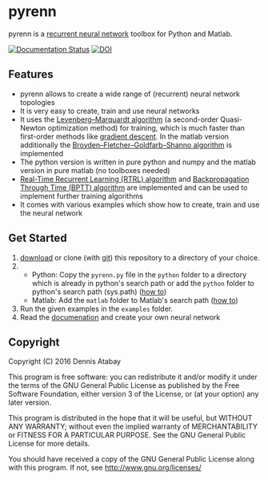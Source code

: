 # pyrenn

pyrenn is a [recurrent neural network](https://en.wikipedia.org/wiki/Recurrent_neural_network) toolbox for Python and Matlab.

[![Documentation Status](https://readthedocs.org/projects/pyrenn/badge/?version=latest)](https://pyrenn.readthedocs.org/en/latest/)  [![DOI](https://zenodo.org/badge/18757/yabata/pyrenn.svg)](https://zenodo.org/badge/latestdoi/18757/yabata/pyrenn)

## Features

  * pyrenn allows to create a wide range of (recurrent) neural network topologies
  * It is very easy to create, train and use neural networks
  * It uses the [Levenberg–Marquardt algorithm](https://en.wikipedia.org/wiki/Levenberg%E2%80%93Marquardt_algorithm) (a second-order Quasi-Newton optimization method) for training, which is much faster than first-order methods like [gradient descent](https://en.wikipedia.org/wiki/Gradient_descent). In the matlab version additionally the [Broyden–Fletcher–Goldfarb–Shanno algorithm](https://en.wikipedia.org/wiki/Broyden%E2%80%93Fletcher%E2%80%93Goldfarb%E2%80%93Shanno_algorithm) is implemented
  * The python version is written in pure python and numpy and the matlab version in pure matlab (no toolboxes needed)
  * [Real-Time Recurrent Learning (RTRL) algorithm](http://www.mitpressjournals.org/doi/abs/10.1162/neco.1989.1.2.270#.VpDullJ1F3Q) and [Backpropagation Through Time (BPTT) algorithm](https://en.wikipedia.org/wiki/Backpropagation_through_time) are implemented and can be used to implement further training algorithms 
  * It comes with various examples which show how to create, train and use the neural network


## Get Started

1. [download](https://github.com/yabata/pyrenn/archive/master.zip) or clone (with [git](http://git-scm.com/)) this repository to a directory of your choice.
2.	
	* Python: Copy the `pyrenn.py` file in the `python` folder to a directory which is already in python's search path or add the `python` folder to python's search path (sys.path) ([how to](http://stackoverflow.com/questions/17806673/where-shall-i-put-my-self-written-python-packages/17811151#17811151))
	* Matlab: Add the `matlab` folder to Matlab's search path ([how to](http://www.mathworks.com/help/matlab/matlab_env/add-remove-or-reorder-folders-on-the-search-path.html))
3. Run the given examples in the `examples` folder.
4. Read the [documenation](http://pyrenn.readthedocs.org) and create your own neural network


## Copyright

Copyright (C) 2016  Dennis Atabay

This program is free software: you can redistribute it and/or modify
it under the terms of the GNU General Public License as published by
the Free Software Foundation, either version 3 of the License, or
(at your option) any later version.

This program is distributed in the hope that it will be useful,
but WITHOUT ANY WARRANTY; without even the implied warranty of
MERCHANTABILITY or FITNESS FOR A PARTICULAR PURPOSE.  See the
GNU General Public License for more details.

You should have received a copy of the GNU General Public License
along with this program.  If not, see <http://www.gnu.org/licenses/>
